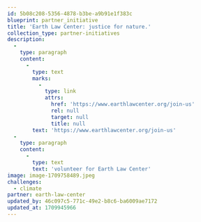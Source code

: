 ```yaml
---
id: 5b08c208-5356-4878-b3be-a9b91e1f383c
blueprint: partner_initiative
title: 'Earth Law Center: justice for nature.'
collection_type: partner-initiatives
description:
  -
    type: paragraph
    content:
      -
        type: text
        marks:
          -
            type: link
            attrs:
              href: 'https://www.earthlawcenter.org/join-us'
              rel: null
              target: null
              title: null
        text: 'https://www.earthlawcenter.org/join-us'
  -
    type: paragraph
    content:
      -
        type: text
        text: 'volunteer for Earth Law Center'
image: image-1709758489.jpeg
challenges:
  - climate
partner: earth-law-center
updated_by: 46c097c5-771c-49e2-b8c6-ba6009ae7172
updated_at: 1709945966
---
```

